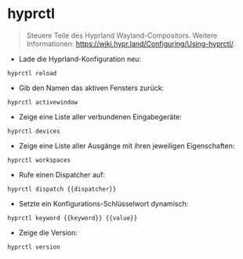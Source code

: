 # hyprctl

> Steuere Teile des Hyprland Wayland-Compositors.
> Weitere Informationen: <https://wiki.hypr.land/Configuring/Using-hyprctl/>.

- Lade die Hyprland-Konfiguration neu:

`hyprctl reload`

- Gib den Namen das aktiven Fensters zurück:

`hyprctl activewindow`

- Zeige eine Liste aller verbundenen Eingabegeräte:

`hyprctl devices`

- Zeige eine Liste aller Ausgänge mit ihren jeweiligen Eigenschaften:

`hyprctl workspaces`

- Rufe einen Dispatcher auf:

`hyprctl dispatch {{dispatcher}}`

- Setzte ein Konfigurations-Schlüsselwort dynamisch:

`hyprctl keyword {{keyword}} {{value}}`

- Zeige die Version:

`hyprctl version`
